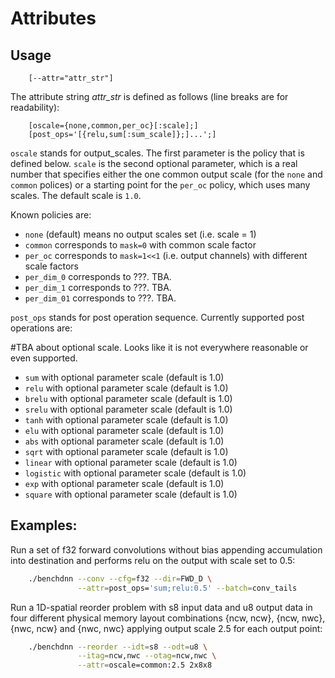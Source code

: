 # Attributes

## Usage
```
    [--attr="attr_str"]
```

The attribute string *attr_str* is defined as follows (line breaks are for
readability):
```
    [oscale={none,common,per_oc}[:scale];]
    [post_ops='[{relu,sum[:sum_scale]};]...';]
```

`oscale` stands for output_scales. The first parameter is the policy that
is defined below. `scale` is the second optional parameter, which is a real
number that specifies either the one common output scale (for the `none` and
`common` polices) or a starting point for the `per_oc` policy, which uses many
scales. The default scale is `1.0`.

Known policies are:
  - `none` (default) means no output scales set (i.e. scale = 1)
  - `common` corresponds to `mask=0` with common scale factor
  - `per_oc` corresponds to `mask=1<<1` (i.e. output channels) with different
     scale factors
  - `per_dim_0` corresponds to ???. TBA.
  - `per_dim_1` corresponds to ???. TBA.
  - `per_dim_01` corresponds to ???. TBA.

`post_ops` stands for post operation sequence. Currently supported post
operations are:

#TBA about optional scale. Looks like it is not everywhere reasonable or even
supported.
  - `sum` with optional parameter scale (default is 1.0)
  - `relu` with optional parameter scale (default is 1.0)
  - `brelu` with optional parameter scale (default is 1.0)
  - `srelu` with optional parameter scale (default is 1.0)
  - `tanh` with optional parameter scale (default is 1.0)
  - `elu` with optional parameter scale (default is 1.0)
  - `abs` with optional parameter scale (default is 1.0)
  - `sqrt` with optional parameter scale (default is 1.0)
  - `linear` with optional parameter scale (default is 1.0)
  - `logistic` with optional parameter scale (default is 1.0)
  - `exp` with optional parameter scale (default is 1.0)
  - `square` with optional parameter scale (default is 1.0)

## Examples:

Run a set of f32 forward convolutions without bias appending accumulation into
destination and performs relu on the output with scale set to 0.5:
``` sh
    ./benchdnn --conv --cfg=f32 --dir=FWD_D \
               --attr=post_ops='sum;relu:0.5' --batch=conv_tails
```

Run a 1D-spatial reorder problem with s8 input data and u8 output data in four
different physical memory layout combinations {ncw, ncw}, {ncw, nwc},
{nwc, ncw} and {nwc, nwc} applying output scale 2.5 for each output point:
``` sh
    ./benchdnn --reorder --idt=s8 --odt=u8 \
               --itag=ncw,nwc --otag=ncw,nwc \
               --attr=oscale=common:2.5 2x8x8
```

